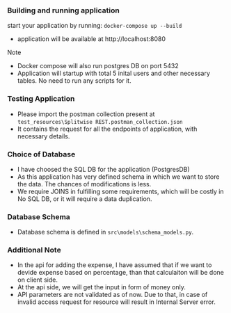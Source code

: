 ### Building and running application

start your application by running:
`docker-compose up --build`

* application will be available at http://localhost:8080

Note
* Docker compose will also run postgres DB on port 5432
* Application will startup with total 5 inital users and other necessary tables. No need to run any scripts for it.

### Testing Application

* Please import the postman collection present at `test_resources\Splitwise REST.postman_collection.json`
* It contains the request for all the endpoints of application, with necessary details.

### Choice of Database

* I have choosed the SQL DB for the application (PostgresDB)
* As this application has very defined schema in which we want to store the data. The chances of modifications is less.
* We require JOINS in fulfilling some requirements, which will be costly in No SQL DB, or it will require a data duplication.

### Database Schema

* Database schema is defined in `src\models\schema_models.py`.

### Additional Note
* In the api for adding the expense, I have assumed that if we want to devide expense based on percentage, than that calculaiton will be done on client side.
* At the api side, we will get the input in form of money only.
* API parameters are not validated as of now. Due to that, in case of invalid access request for resource will result in Internal Server error.

